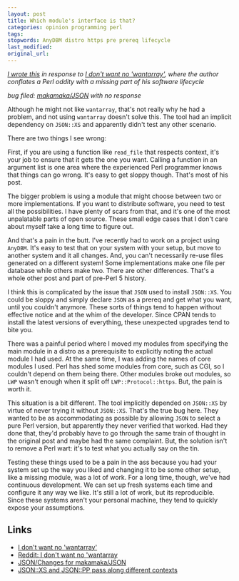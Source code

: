 ```yaml
---
layout: post
title: Which module's interface is that?
categories: opinion programming perl
tags:
stopwords: AnyDBM distro https pre prereq lifecycle
last_modified:
original_url:
---
```


*[I wrote this](https://www.reddit.com/r/perl/comments/t3ias4/i_dont_want_no_wantarray/) in response to [I don't want no 'wantarray'](https://www.snellman.net/blog/archive/2017-07-18-wantarray/), where the author conflates a Perl oddity with a missing part of his software lifecycle*

<!--more-->

*bug filed: [makamaka/JSON](https://github.com/makamaka/JSON/issues/54) with no response*

Although he might not like `wantarray`, that's not really why he had a problem, and not using `wantarray` doesn't solve this. The tool had an implicit dependency on `JSON::XS` and apparently didn't test any other scenario.

There are two things I see wrong:

First, if you are using a function like `read_file` that respects context, it's your job to ensure that it gets the one you want. Calling a function in an argument list is one area where the experienced Perl programmer knows that things can go wrong. It's easy to get sloppy though. That's most of his post.

The bigger problem is using a module that might choose between two or more implementations. If you want to distribute software, you need to test all the possibilities. I have plenty of scars from that, and it's one of the most unpalatable parts of open source. These small edge cases that I don't care about myself take a long time to figure out.

And that's a pain in the butt. I've recently had to work on a project using `AnyDBM`. It's easy to test that on your system with your setup, but move to another system and it all changes. And, you can't necessarily re-use files generated on a different system! Some implementations make one file per database while others make two. There are other differences. That's a whole other post and part of pre-Perl 5 history.

I think this is complicated by the issue that `JSON` used to install `JSON::XS`. You could be sloppy and simply declare `JSON` as a prereq and get what you want, until you couldn't anymore. These sorts of things tend to happen without effective notice and at the whim of the developer. Since CPAN tends to install the latest versions of everything, these unexpected upgrades tend to bite you.

There was a painful period where I moved my modules from specifying the main module in a distro as a prerequisite to explicitly noting the actual module I had used. At the same time, I was adding the names of core modules I used. Perl has shed some modules from core, such as CGI, so I couldn't depend on them being there. Other modules broke out modules, so `LWP` wasn't enough when it split off `LWP::Protocol::https`. But, the pain is worth it.

This situation is a bit different. The tool implicitly depended on `JSON::XS` by virtue of never trying it without `JSON::XS`. That's the true bug here. They wanted to be as accommodating as possible by allowing `JSON` to select a pure Perl version, but apparently they never verified that worked. Had they done that, they'd probably have to go through the same train of thought in the original post and maybe had the same complaint. But, the solution isn't to remove a Perl wart: it's to test what you actually say on the tin.

Testing these things used to be a pain in the ass because you had your system set up the way you liked and changing it to be some other setup, like a missing module, was a lot of work. For a long time, though, we've had continuous development. We can set up fresh systems each time and configure it any way we like. It's still a lot of work, but its reproducible. Since these systems aren't your personal machine, they tend to quickly expose your assumptions.


## Links

* [I don't want no 'wantarray'](https://www.snellman.net/blog/archive/2017-07-18-wantarray/)
* [Reddit: I don't want no 'wantarray](https://www.reddit.com/r/perl/comments/t3ias4/i_dont_want_no_wantarray/)
* [JSON/Changes for makamaka/JSON](https://github.com/makamaka/JSON/blob/master/Changes)
* [JSON::XS and JSON::PP pass along different contexts](https://github.com/makamaka/JSON/issues/54)


